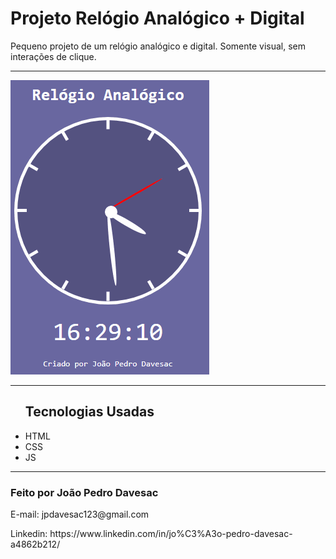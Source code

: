 <h1>Projeto Relógio Analógico + Digital</h1>
<p>Pequeno projeto de um relógio analógico
                 e digital. Somente visual, sem interações de clique.</p>
<hr>

![GIF do relógio](relogio.gif)       
<hr>
<ul> 
    <h2>Tecnologias Usadas</h2>
    <li>HTML</li>
    <li>CSS</li>
    <li>JS</li>
</ul>
<hr>
<h3>Feito por João Pedro Davesac</h3>
<p>E-mail: jpdavesac123@gmail.com</p>
<p>Linkedin: https://www.linkedin.com/in/jo%C3%A3o-pedro-davesac-a4862b212/</p> 